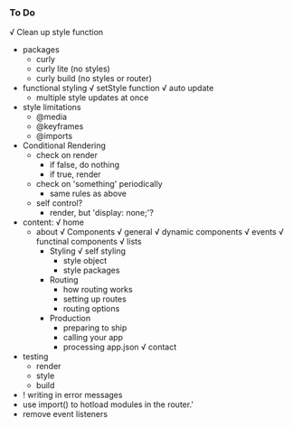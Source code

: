 ### To Do
√   Clean up style function
-   packages
    -   curly
    -   curly lite (no styles)
    -   curly build (no styles or router)
-   functional styling
    √   setStyle function
    √   auto update
    -   multiple style updates at once
-   style limitations
    -   @media
    -   @keyframes
    -   @imports
-   Conditional Rendering
    -   check on render
        -   if false, do nothing
        -   if true, render
    -   check on 'something' periodically
        -   same rules as above
    -   self control?
        -   render, but 'display: none;'?
-   content:
    √   home
    -   about
        √   Components
            √   general 
            √   dynamic components
            √   events
            √   functinal components
            √   lists
        -   Styling
            √   self styling
            -   style object
            -   style packages
        -   Routing
            -   how routing works
            -   setting up routes
            -   routing options
        -   Production
            -   preparing to ship
            -   calling your app
            -   processing app.json
    √   contact
-   testing
    -   render
    -   style
    -   build
- ! writing in error messages
-   use import() to hotload modules in the router.'
-   remove event listeners